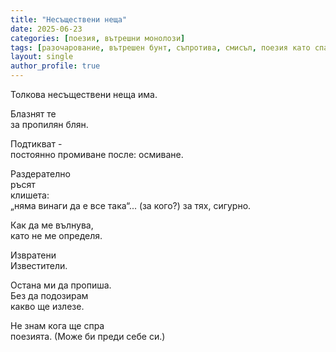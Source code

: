 ```yaml
---
title: "Несъществени неща"
date: 2025-06-23
categories: [поезия, вътрешни монолози]
tags: [разочарование, вътрешен бунт, съпротива, смисъл, поезия като спасение]
layout: single
author_profile: true
---
```


<div class="poem">

Толкова 
несъществени 
неща има. 
  
Блазнят те  
за пропилян блян.  
  
Подтикват -  
постоянно промиване 
после: осмиване. 
  
Раздерателно  
ръсят  
клишета:  
„няма винаги да е все така“... 
(за кого?) 
за тях, сигурно.  
  
Как да ме вълнува,  
като не ме определя.
  
Извратени  
Известители.  
  
Остана ми да пропиша.  
Без да подозирам  
какво ще излезе.  

Не знам кога ще спра  
поезията. 
(Може би преди
себе си.) 

</div>